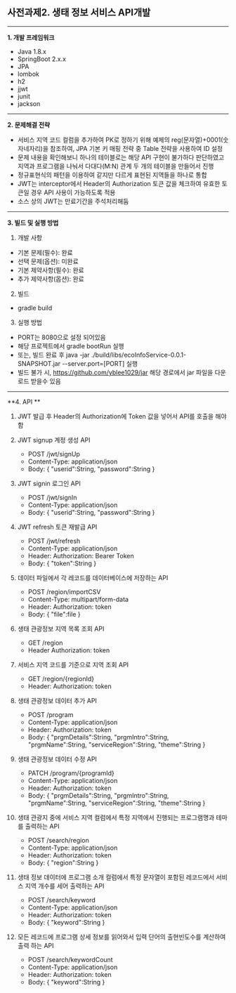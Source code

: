 **사전과제2. 생태 정보 서비스 API개발**
--
---


**1. 개발 프레임워크**
* Java 1.8.x
* SpringBoot 2.x.x
* JPA
* lombok
* h2
* jjwt
* junit
* jackson

---

**2. 문제해결 전략**
* 서비스 지역 코드 컬럼을 추가하여 PK로 정하기 위해 예제의 reg(문자열)+0001(숫자네자리)을 참조하여, JPA 기본 키 매핑 전략 중 Table 전략을 사용하여 ID 설정
* 문제 내용을 확인해보니 하나의 테이블로는 해당 API 구현이 불가하다 판단하였고 지역과 프로그램을 나눠서 다대다(M:N) 관계 두 개의 테이블을 만들어서 진행
* 정규표현식의 패턴을 이용하여 같지만 다르게 표현된 지역들을 하나로 통합
* JWT는 interceptor에서 Header의 Authorization 토큰 값을 체크하여 유효한 토큰일 경우 API 사용이 가능하도록 적용
* 소스 상의 JWT는 만료기간을 주석처리해둠
 

---
**3. 빌드 및 실행 방법**
1. 개발 사항
 * 기본 문제(필수): 완료
 * 선택 문제(옵션): 미완료
 * 기본 제약사항(필수): 완료
 * 추가 제약사항(옵션): 완료    

2. 빌드
 * gradle build

3. 실행 방법
 * PORT는 8080으로 설정 되어있음
 * 해당 프로젝트에서 gradle bootRun 실행
 * 또는, 빌드 완료 후 java -jar ./build/libs/ecoInfoService-0.0.1-SNAPSHOT.jar --server.port=[PORT] 실행
 * 빌드 불가 시, https://github.com/yblee1029/jar 해당 경로에서 jar 파일을 다운로드 받을수 있음
---

**4. API **
1. JWT 발급 후 Header의 Authorization에 Token 값을 넣어서 API를 호출을 해야 함  

2. JWT signup 계정 생성 API
    * POST /jwt/signUp
    * Content-Type: application/json
    * Body: { "userid":String, "password":String }  
   
3. JWT signin 로그인 API
    * POST /jwt/signIn
    * Content-Type: application/json
    * Body: { "userid":String, "password":String }  
   
4. JWT refresh 토큰 재발급 API 
    * POST /jwt/refresh
    * Content-Type: application/json
    * Header: Authorization: Bearer Token
    * Body: { "token":String }  

5.  데이터 파일에서 각 레코드를 데이터베이스에 저장하는 API 
    * POST /region/importCSV
    * Content-Type: multipart/form-data
    * Header: Authorization: token
    * Body: { "file":file } 

6. 생태 관광정보 지역 목록 조회 API 
    * GET /region
    * Header Authorization: token

7. 서비스 지역 코드를 기준으로 지역 조회 API 
    * GET /region/{regionId}
    * Header: Authorization: token

8. 생태 관광정보 데이터 추가 API
    * POST /program
    * Content-Type: application/json
    * Header: Authorization: token
    * Body: { "prgmDetails":String, "prgmIntro":String, "prgmName":String, "serviceRegion":String, "theme":String }
    
9. 생태 관광정보 데이터 수정 API
    * PATCH /program/{programId}
    * Content-Type: application/json
    * Header: Authorization: token
    * Body: { "prgmDetails":String, "prgmIntro":String, "prgmName":String, "serviceRegion":String, "theme":String }
    
10. 생태 관광지 중에 서비스 지역 컬럼에서 특정 지역에서 진행되는 프로그램명과 테마를 출력하는 API
    * POST /search/region
    * Content-Type: application/json
    * Header: Authorization: token
    * Body: { "region":String }
    
11. 생태 정보 데이터에 프로그램 소개 컬럼에서 특정 문자열이 포함된 레코드에서 서비스 지역 개수를 세어 출력하는 API
    * POST /search/keyword
    * Content-Type: application/json
    * Header: Authorization: token
    * Body: { "keyword":String }
    
12. 모든 레코드에 프로그램 상세 정보를 읽어와서 입력 단어의 출현빈도수를 계산하여 출력 하는 API
    * POST /search/keywordCount
    * Content-Type: application/json
    * Header: Authorization: token
    * Body: { "keyword":String }
